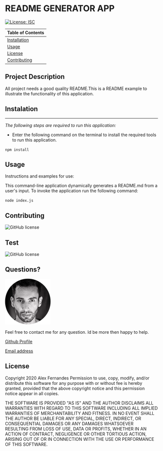 # README GENERATOR APP

[![License: ISC](https://img.shields.io/badge/License-ISC-blue.svg)](https://opensource.org/licenses/ISC)

| Table of Contents             |
| ----------------------------- |
| [Installation](#Installation) |
| [Usage](#Usage)               |
| [License](#License)           |
| [Contributing](#Contributing) |

## Project Description

All project needs a good quality README.This is a README example to illustrate the functionality of this application.

## Instalation

---

_The following steps are required to run this application:_

- Enter the following command on the terminal to install the required tools to run this application.

`npm install`

## Usage

Instructions and examples for use:

This command-line application dynamically generates a README.md from a user's input. To invoke the application run the following command:

`node index.js`

## Contributing

![GitHub license](https://img.shields.io/badge/Made%20by-aafernands-blue)

## Test

![GitHub license](https://img.shields.io/badge/tests-100%25-success)

## Questions?

![alt text](alex.png)

Feel free to contact me for any question. Id be more then happy to help.

[Github Profile](https://github.com/aafernands)

[Email address](alexfernands@outlook.com)

## License

Copyright 2020 Alex Fernandes
Permission to use, copy, modify, and/or distribute this software for any purpose with or without fee is hereby granted, provided that the above copyright notice and this permission notice appear in all copies.

THE SOFTWARE IS PROVIDED "AS IS" AND THE AUTHOR DISCLAIMS ALL WARRANTIES WITH REGARD TO THIS SOFTWARE INCLUDING ALL IMPLIED WARRANTIES OF MERCHANTABILITY AND FITNESS. IN NO EVENT SHALL THE AUTHOR BE LIABLE FOR ANY SPECIAL, DIRECT, INDIRECT, OR CONSEQUENTIAL DAMAGES OR ANY DAMAGES WHATSOEVER RESULTING FROM LOSS OF USE, DATA OR PROFITS, WHETHER IN AN ACTION OF CONTRACT, NEGLIGENCE OR OTHER TORTIOUS ACTION, ARISING OUT OF OR IN CONNECTION WITH THE USE OR PERFORMANCE OF THIS SOFTWARE.
